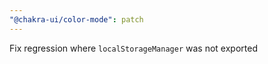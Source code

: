 ```yaml
---
"@chakra-ui/color-mode": patch
---
```


Fix regression where `localStorageManager` was not exported
